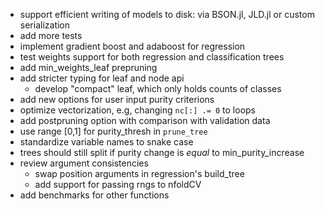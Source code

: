 * support efficient writing of models to disk: via BSON.jl, JLD.jl or custom serialization
* add more tests
* implement gradient boost and adaboost for regression
* test weights support for both regression and classification trees
* add min_weights_leaf prepruning
* add stricter typing for leaf and node api
    * develop "compact" leaf, which only holds counts of classes
* add new options for user input purity criterions
* optimize vectorization, e.g, changing `nc[:] .= 0` to loops
* add postpruning option with comparison with validation data
* use range [0,1] for purity_thresh in `prune_tree` 
* standardize variable names to snake case
* trees should still split if purity change is _equal_ to min_purity_increase
* review argument consistencies
    * swap position arguments in regression's build_tree
    * add support for passing rngs to nfoldCV
* add benchmarks for other functions
